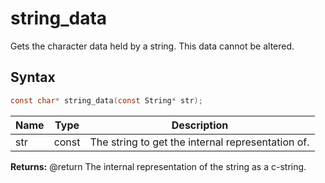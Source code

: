 # string_data

Gets the character data held by a string. This data cannot be altered.

## Syntax

```c
const char* string_data(const String* str);
```

| Name | Type | Description |
| --- | --- | --- |
| str | const | The string to get the internal representation of. |

**Returns:** @return The internal representation of the string as a c-string.

